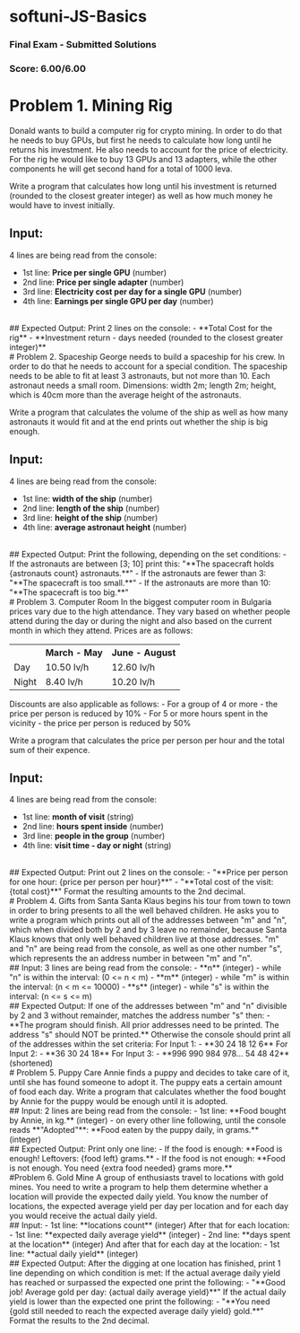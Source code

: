 # softuni-JS-Basics

### Final Exam - Submitted Solutions
### Score: 6.00/6.00 


# Problem 1. Mining Rig
Donald wants to build a computer rig for crypto mining. In order to do that he needs to buy GPUs, but first he needs to calculate how long until he returns his investment. He also needs to account for the price of electricity. For the rig he would like to buy 13 GPUs and 13 adapters, while the other components he will get second hand for a total of 1000 leva.

Write a program that calculates how long until his investment is returned (rounded to the closest greater integer) as well as how much money he would have to invest initially.
<br>
## Input:
4 lines are being read from the console:
- 1st line: **Price per single GPU** (number)
- 2nd line: **Price per single adapter** (number)
- 3rd line: **Electricity cost per day for a single GPU** (number)
- 4th line: **Earnings per single GPU per day** (number)
<br>
## Expected Output:
Print 2 lines on the console:
- **Total Cost for the rig**
- **Investment return - days needed (rounded to the closest greater integer)**

<br>
# Problem 2. Spaceship
George needs to build a spaceship for his crew. In order to do that he needs to account for a special condition. The spaceship needs to be able to fit at least 3 astronauts, but not more than 10. Each astronaut needs a small room. Dimensions: width 2m; length 2m; height, which is 40cm more than the average height of the astronauts.

Write a program that calculates the volume of the ship as well as how many astronauts it would fit and at the end prints out whether the ship is big enough.
<br>
## Input:  
4 lines are being read from the console:
- 1st line: **width of the ship** (number)
- 2nd line: **length of the ship** (number)
- 3rd line: **height of the ship** (number)
- 4th line: **average astronaut height** (number)
<br>
## Expected Output:
Print the following, depending on the set conditions:
- If the astronauts are between [3; 10] print this:
"**The spacecraft holds {astronauts count} astronauts.**"
- If the astronauts are fewer than 3:
"**The spacecraft is too small.**"
- If the astronauts are more than 10:
"**The spacecraft is too big.**"

<br>
# Problem 3. Computer Room
In the biggest computer room in Bulgaria prices vary due to the high attendance. They vary based on whether people attend during the day or during the night and also based on the current month in which they attend. Prices are as follows:
<table>
  <tr>
    <th></th>
    <th>March - May</th>
    <th>June - August</th>
  </tr>
  <tr>
    <td>Day</td>
    <td>10.50 lv/h</td>
    <td>12.60 lv/h</td>
  </tr>
  <tr>
    <td>Night</td>
    <td>8.40 lv/h</td>
    <td>10.20 lv/h</td>
  </tr>
</table>
Discounts are also applicable as follows:
- For a group of 4 or more - the price per person is reduced by 10%
- For 5 or more hours spent in the vicinity - the price per person is reduced by 50%

Write a program that calculates the price per person per hour and the total sum of their expence.
<br>
## Input:  
4 lines are being read from the console:
- 1st line: **month of visit** (string)
- 2nd line: **hours spent inside** (number)
- 3rd line: **people in the group** (number)
- 4th line: **visit time - day or night** (string)
<br>
## Expected Output:
Print out 2 lines on the console:
- "**Price per person for one hour: {price per person per hour}**"
- "**Total cost of the visit: {total cost}**"
Format the resulting amounts to the 2nd decimal.

<br>
# Problem 4. Gifts from Santa
Santa Klaus begins his tour from town to town in order to bring presents to all the well behaved children. He asks you to write a program which prints out all of the addresses between "m" and "n", which when divided both by 2 and by 3 leave no remainder, because Santa Klaus knows that only well behaved children live at those addresses. "m" and "n" are being read from the console, as well as one other number "s", which represents the an address number in between "m" and "n". 
<br>
## Input:
3 lines are being read from the console:
- **n** (integer) - while "n" is within the interval: (0 <= n < m)
- **m** (integer) - while "m" is within the interval: (n < m <= 10000)
- **s** (integer) - while "s" is within the interval: (n <= s <= m)
<br>
## Expected Output:
If one of the addresses between "m" and "n" divisible by 2 and 3 without remainder, matches the address number "s" then:
- **The program should finish. All prior addresses need to be printed. The address "s" should NOT be printed.** 
Otherwise the console should print all of the addresses within the set criteria:
For Input 1:
- **30 24 18 12 6**
For Input 2:
- **36 30 24 18**
For Input 3:
- **996 990 984 978... 54 48 42** (shortened)

<br>
# Problem 5. Puppy Care
Annie finds a puppy and decides to take care of it, until she has found someone to adopt it. The puppy eats a certain amount of food each day.
Write a program that calculates whether the food bought by Annie for the puppy would be enough until it is adopted.
<br>
## Input: 
2 lines are being read from the console:
- 1st line: **Food bought by Annie, in kg.** (integer)
- on every other line following, until the console reads **"Adopted"**: 
**Food eaten by the puppy daily, in grams.** (integer)
<br>
## Expected Output:
Print only one line:
- If the food is enough:
**Food is enough! Leftovers: {food left} grams.**
- If the food is not enough:
**Food is not enough. You need {extra food needed} grams more.**

<br>
#Problem 6. Gold Mine
A group of enthusiasts travel to locations with gold mines. You need to write a program to help them determine whether a location will provide the expected daily yield.
You know the number of locations, the expected average yield per day per location and for each day you would receive the actual daily yield. 
<br>
## Input:
- 1st line: **locations count** (integer)
After that for each location:
- 1st line: **expected daily average yield** (integer)
- 2nd line: **days spent at the location** (integer)
And after that for each day at the location:
- 1st line: **actual daily yield** (integer)
<br>
## Expected Output:
After the digging at one location has finished, print 1 line depending on which condition is met:
If the actual average daily yield has reached or surpassed the expected one print the following:
- "**Good job! Average gold per day: {actual daily average yield}**"
If the actual daily yield is lower than the expected one print the following: 
- "**You need {gold still needed to reach the expected average daily yield} gold.**"
Format the results to the 2nd decimal.


